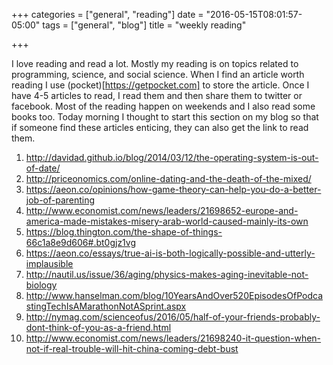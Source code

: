+++
categories = ["general", "reading"]
date = "2016-05-15T08:01:57-05:00"
tags = ["general", "blog"]
title = "weekly reading"

+++

I love reading and read a lot. Mostly my reading is on topics related to programming, science, and social science. When I find an article worth reading I use (pocket)[https://getpocket.com] to store the article. Once I have 4-5 articles to read, I read them and then share them to twitter or facebook. Most of the reading happen on weekends and I also read some books too. Today morning I thought to start this section on my blog so that if someone find these articles enticing, they can also get the link to read them.


1. http://davidad.github.io/blog/2014/03/12/the-operating-system-is-out-of-date/
2. http://priceonomics.com/online-dating-and-the-death-of-the-mixed/
3. https://aeon.co/opinions/how-game-theory-can-help-you-do-a-better-job-of-parenting
4. http://www.economist.com/news/leaders/21698652-europe-and-america-made-mistakes-misery-arab-world-caused-mainly-its-own
5. https://blog.thington.com/the-shape-of-things-66c1a8e9d606#.bt0gjz1vg
6. https://aeon.co/essays/true-ai-is-both-logically-possible-and-utterly-implausible
7. http://nautil.us/issue/36/aging/physics-makes-aging-inevitable-not-biology
8. http://www.hanselman.com/blog/10YearsAndOver520EpisodesOfPodcastingTechIsAMarathonNotASprint.aspx
9. http://nymag.com/scienceofus/2016/05/half-of-your-friends-probably-dont-think-of-you-as-a-friend.html
10. http://www.economist.com/news/leaders/21698240-it-question-when-not-if-real-trouble-will-hit-china-coming-debt-bust

